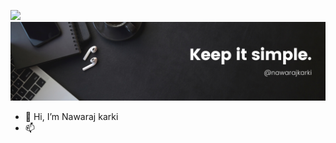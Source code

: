 ![](https://komarev.com/ghpvc/?username=nawarajkarki&label=PROFILE+VIEWS)
![Cover Picture](Assets/images/banner2.png)

- 👋 Hi, I’m Nawaraj karki
- 📫 

<!---
Nawarajkarki/Nawarajkarki is a ✨ special ✨ repository because its `README.md` (this file) appears on your GitHub profile.
You can click the Preview link to take a look at your changes.
--->
